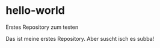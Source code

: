 # hello-world
Erstes Repository zum testen


Das ist meine erstes Repository. Aber suscht isch es subba!
